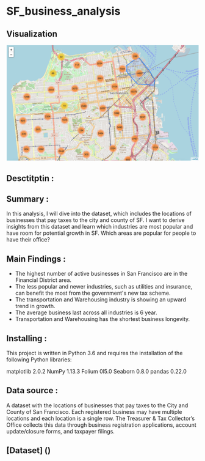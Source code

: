 # SF_business_analysis
## Visualization
![alt text](https://github.com/Mira2015/SF_business_analysis1/blob/master/SF_bus_visual%20.png)



## Desctitptin :


## Summary :
In this analysis, I will dive into the dataset, which includes the locations of businesses that pay taxes to the city and county of SF. I want to derive insights from this dataset and learn which industries are most popular and have room for potential growth in SF. Which areas are popular for people to have their office? 

## Main Findings : 

+ The highest number of active businesses in San Francisco are in the Financial District area.
+ The less popular and newer industries, such as utilities and insurance, can benefit the most from the government's new tax scheme.
+ The transportation and Warehousing industry is showing an upward trend in growth. 
+ The average business last across all industries is 6 year.
+ Transportation and Warehousing has the shortest business longevity.


## Installing : 
This project is written in Python 3.6 and requires the installation of the following Python libraries:

matplotlib 2.0.2
NumPy 1.13.3
Folium 0l5.0
Seaborn 0.8.0
pandas 0.22.0

## Data source :
A dataset with the locations of businesses that pay taxes to the City and County of San Francisco. Each registered business may have multiple locations and each location is a single row. The Treasurer & Tax Collector’s Office collects this data through business registration applications, account update/closure forms, and taxpayer filings.

## [Dataset] ()
  
